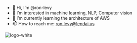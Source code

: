 - 👋 Hi, I’m @ron-levy
- 👀 I’m interested in machine learning, NLP, Computer vision
- 🌱 I’m currently learning the architecture of AWS
- 📫 How to reach me: ron.levy@lendai.us

![logo-white](https://imgur.com/HSlMojY)
